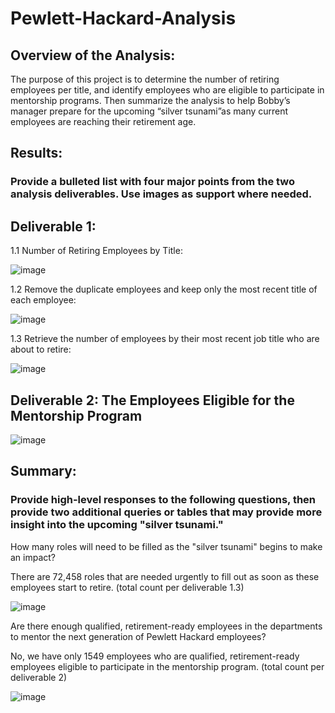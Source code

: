 # Pewlett-Hackard-Analysis

## Overview of the Analysis: 
The purpose of this project is to determine the number of retiring employees per title, and identify employees who are eligible to participate in mentorship programs.  Then summarize the analysis to help Bobby’s manager prepare for the upcoming “silver tsunami”as many current employees are reaching their retirement age.

## Results: 
### Provide a bulleted list with four major points from the two analysis deliverables. Use images as support where needed.

## Deliverable 1: 
1.1 Number of Retiring Employees by Title:

![image](https://user-images.githubusercontent.com/103588178/173490804-6cc9fbd6-967d-4d8a-9b62-913a73d9d126.png)

1.2 Remove the duplicate employees and keep only the most recent title of each employee:

![image](https://user-images.githubusercontent.com/103588178/173490897-0e3d6fbc-f5ef-48f7-8a8b-934ec8096209.png)

1.3 Retrieve the number of employees by their most recent job title who are about to retire:

![image](https://user-images.githubusercontent.com/103588178/173490942-2a58806f-9b77-48d9-89ac-859b129acd64.png)

## Deliverable 2: The Employees Eligible for the Mentorship Program

![image](https://user-images.githubusercontent.com/103588178/173491032-c75bf497-9fce-4c99-ae42-854dd1872c33.png)

## Summary: 
### Provide high-level responses to the following questions, then provide two additional queries or tables that may provide more insight into the upcoming "silver tsunami."
How many roles will need to be filled as the "silver tsunami" begins to make an impact?

There are 72,458 roles that are needed urgently to fill out as soon as these employees start to retire.
(total count per deliverable 1.3)

![image](https://user-images.githubusercontent.com/103588178/173491071-00c5e472-baec-42d9-b65f-6bd1ceb320d9.png)

Are there enough qualified, retirement-ready employees in the departments to mentor the next generation of Pewlett Hackard employees?

No, we have only 1549 employees who are qualified, retirement-ready employees eligible to participate in the mentorship program. 
(total count per deliverable 2)

![image](https://user-images.githubusercontent.com/103588178/173491101-b13fc0dd-6bde-4170-8e3c-378e916d751c.png)

